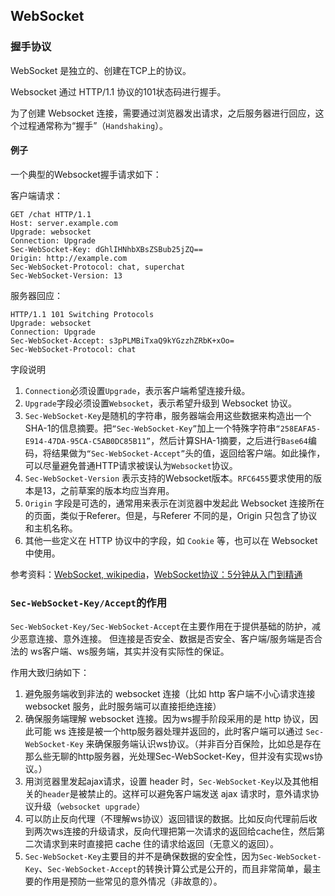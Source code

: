 ##  WebSocket
### 握手协议
WebSocket 是独立的、创建在TCP上的协议。

Websocket 通过 HTTP/1.1 协议的101状态码进行握手。

为了创建 Websocket 连接，需要通过浏览器发出请求，之后服务器进行回应，这个过程通常称为“握手”（`Handshaking`）。

#### 例子
一个典型的Websocket握手请求如下：

客户端请求：
```
GET /chat HTTP/1.1
Host: server.example.com
Upgrade: websocket
Connection: Upgrade
Sec-WebSocket-Key: dGhlIHNhbXBsZSBub25jZQ==
Origin: http://example.com
Sec-WebSocket-Protocol: chat, superchat
Sec-WebSocket-Version: 13
```

服务器回应：
```
HTTP/1.1 101 Switching Protocols
Upgrade: websocket
Connection: Upgrade
Sec-WebSocket-Accept: s3pPLMBiTxaQ9kYGzzhZRbK+xOo=
Sec-WebSocket-Protocol: chat
```
字段说明
1. `Connection`必须设置`Upgrade`，表示客户端希望连接升级。
2. `Upgrade`字段必须设置`Websocket`，表示希望升级到 Websocket 协议。
3. `Sec-WebSocket-Key`是随机的字符串，服务器端会用这些数据来构造出一个SHA-1的信息摘要。把`“Sec-WebSocket-Key”`加上一个特殊字符串`“258EAFA5-E914-47DA-95CA-C5AB0DC85B11”`，然后计算SHA-1摘要，之后进行`Base64`编码，将结果做为`“Sec-WebSocket-Accept”`头的值，返回给客户端。如此操作，可以尽量避免普通HTTP请求被误认为`Websocket`协议。
4. `Sec-WebSocket-Version` 表示支持的Websocket版本。`RFC6455`要求使用的版本是13，之前草案的版本均应当弃用。
5. `Origin` 字段是可选的，通常用来表示在浏览器中发起此 Websocket 连接所在的页面，类似于Referer。但是，与Referer 不同的是，Origin 只包含了协议和主机名称。
6. 其他一些定义在 HTTP 协议中的字段，如 `Cookie` 等，也可以在 Websocket 中使用。




参考资料：[WebSocket, wikipedia](https://zh.wikipedia.org/wiki/WebSocket)，[WebSocket协议：5分钟从入门到精通](https://www.cnblogs.com/chyingp/p/websocket-deep-in.html)

### `Sec-WebSocket-Key/Accept`的作用
`Sec-WebSocket-Key/Sec-WebSocket-Accept`在主要作用在于提供基础的防护，减少恶意连接、意外连接。
但连接是否安全、数据是否安全、客户端/服务端是否合法的 ws客户端、ws服务端，其实并没有实际性的保证。

作用大致归纳如下：

1. 避免服务端收到非法的 websocket 连接（比如 http 客户端不小心请求连接 websocket 服务，此时服务端可以直接拒绝连接）
2. 确保服务端理解 websocket 连接。因为ws握手阶段采用的是 http 协议，因此可能 ws 连接是被一个http服务器处理并返回的，此时客户端可以通过 `Sec-WebSocket-Key` 来确保服务端认识ws协议。（并非百分百保险，比如总是存在那么些无聊的http服务器，光处理Sec-WebSocket-Key，但并没有实现ws协议。）
3. 用浏览器里发起ajax请求，设置 header 时，`Sec-WebSocket-Key`以及其他相关的`header`是被禁止的。这样可以避免客户端发送 ajax 请求时，意外请求协议升级（`websocket upgrade`）
4. 可以防止反向代理（不理解ws协议）返回错误的数据。比如反向代理前后收到两次ws连接的升级请求，反向代理把第一次请求的返回给cache住，然后第二次请求到来时直接把 cache 住的请求给返回（无意义的返回）。
5. `Sec-WebSocket-Key`主要目的并不是确保数据的安全性，因为`Sec-WebSocket-Key`、`Sec-WebSocket-Accept`的转换计算公式是公开的，而且非常简单，最主要的作用是预防一些常见的意外情况（非故意的）。



